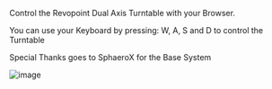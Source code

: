 Control the Revopoint Dual Axis Turntable with your Browser.

You can use your Keyboard by pressing: W, A, S and D to control the Turntable

Special Thanks goes to SphaeroX for the Base System

![image](https://user-images.githubusercontent.com/19574812/194081390-b6b24a74-6a72-46d7-bd4e-3c1c74b9be8e.png)
